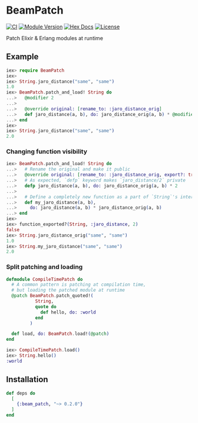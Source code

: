 # BeamPatch

[![CI](https://github.com/kzemek/beam_patch/actions/workflows/ci.yml/badge.svg)](https://github.com/kzemek/beam_patch/actions/workflows/ci.yml)
[![Module Version](https://img.shields.io/hexpm/v/beam_patch.svg)](https://hex.pm/packages/beam_patch)
[![Hex Docs](https://img.shields.io/badge/hex-docs-lightgreen.svg)](https://hexdocs.pm/beam_patch/)
[![License](https://img.shields.io/hexpm/l/beam_patch.svg)](https://github.com/kzemek/beam_patch/blob/master/LICENSE)

Patch Elixir & Erlang modules at runtime

## Example

```elixir
iex> require BeamPatch
iex>
iex> String.jaro_distance("same", "same")
1.0
iex> BeamPatch.patch_and_load! String do
...>   @modifier 2
...>
...>   @override original: [rename_to: :jaro_distance_orig]
...>   def jaro_distance(a, b), do: jaro_distance_orig(a, b) * @modifier
...> end
iex>
iex> String.jaro_distance("same", "same")
2.0
```

### Changing function visibility

```elixir
iex> BeamPatch.patch_and_load! String do
...>   # Rename the original and make it public
...>   @override original: [rename_to: :jaro_distance_orig, export?: true]
...>   # As expected, `defp` keyword makes `jaro_distance/2` private
...>   defp jaro_distance(a, b), do: jaro_distance_orig(a, b) * 2
...>
...>   # Define a completely new function as a part of `String`'s interface
...>   def my_jaro_distance(a, b),
...>     do: jaro_distance(a, b) * jaro_distance_orig(a, b)
...> end
iex>
iex> function_exported?(String, :jaro_distance, 2)
false
iex> String.jaro_distance_orig("same", "same")
1.0
iex> String.my_jaro_distance("same", "same")
2.0
```

### Split patching and loading

```elixir
defmodule CompileTimePatch do
  # A common pattern is patching at compilation time,
  # but loading the patched module at runtime
  @patch BeamPatch.patch_quoted!(
           String,
           quote do
             def hello, do: :world
           end
         )

  def load, do: BeamPatch.load!(@patch)
end

iex> CompileTimePatch.load()
iex> String.hello()
:world
```

## Installation

```elixir
def deps do
  [
    {:beam_patch, "~> 0.2.0"}
  ]
end
```
